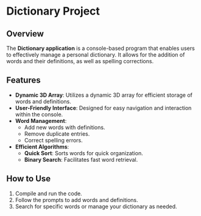 # Dictionary Project

## Overview
The **Dictionary application** is a console-based program that enables users to effectively manage a personal dictionary. It allows for the addition of words and their definitions, as well as spelling corrections.

## Features
- **Dynamic 3D Array**: Utilizes a dynamic 3D array for efficient storage of words and definitions.
- **User-Friendly Interface**: Designed for easy navigation and interaction within the console.
- **Word Management**:
  - Add new words with definitions.
  - Remove duplicate entries.
  - Correct spelling errors.
- **Efficient Algorithms**:
  - **Quick Sort**: Sorts words for quick organization.
  - **Binary Search**: Facilitates fast word retrieval.

## How to Use
1. Compile and run the code.
2. Follow the prompts to add words and definitions.
3. Search for specific words or manage your dictionary as needed.
